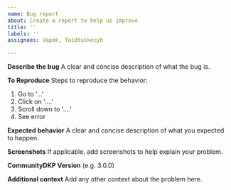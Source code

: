 ```yaml
---
name: Bug report
about: Create a report to help us improve
title: ''
labels: ''
assignees: Vapok, Taidtuskecyh

---
```


**Describe the bug**
A clear and concise description of what the bug is.

**To Reproduce**
Steps to reproduce the behavior:
1. Go to '...'
2. Click on '....'
3. Scroll down to '....'
4. See error

**Expected behavior**
A clear and concise description of what you expected to happen.

**Screenshots**
If applicable, add screenshots to help explain your problem.

**CommunityDKP Version**
(e.g. 3.0.0)

**Additional context**
Add any other context about the problem here.

